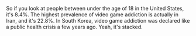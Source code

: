  So if you look at people between under the age of 18 in the United States, it's 8.4%. The highest prevalence of video game addiction is actually in Iran, and it's 22.8%. In South Korea, video game addiction was declared like a public health crisis a few years ago. Yeah, it's stacked.